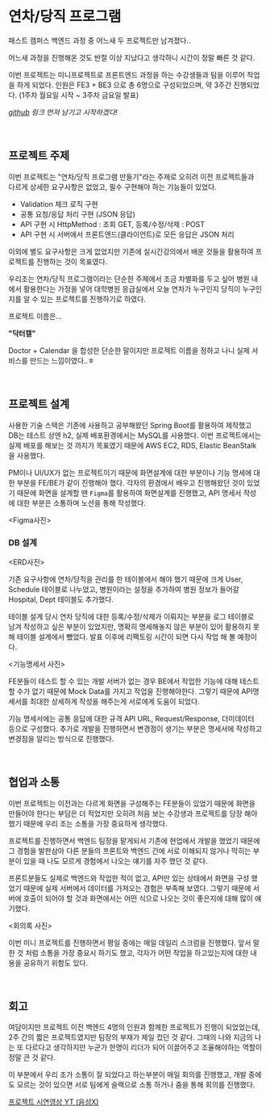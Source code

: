 # 연차/당직 프로그램 

패스트 캠퍼스 백엔드 과정 중 어느새 두 프로젝트만 남겨졌다..

어느새 과정을 진행해온 것도 반절 이상 지났다고 생각하니 시간이 정말 빠른 것 같다.

이번 프로젝트는 미니프로젝트로 프론트엔드 과정을 하는 수강생들과 팀을 이루어 작업을 하게 되었다.
인원은 FE3 + BE3 으로 총 6명으로 구성되었으며, 약 3주간 진행되었다. (1주차 월요일 시작 ~ 3주차 금요일 발표)



_[github](https://github.com/Ussu1112/mini3-server) 링크 먼저 남기고 시작하겠다!_

<br>

## 프로젝트 주제

이번 프로젝트는 "연차/당직 프로그램 만들기"라는 주제로 오히려 이전 프로젝트들과 다르게 상세한 요구사항은 없었고,
필수 구현해야 하는 기능들이 있었다.

- Validation 체크 로직 구현
- 공통 요청/응답 처리 구현 (JSON 응답)
- API 구현 시 HttpMethod : 조회 GET, 등록/수정/삭제 : POST
- API 구현 시 서버에서 프론트엔드(클라이언트)로 모든 응답은 JSON 처리

이외에 별도 요구사항은 크게 없었지만 기존에 실시간강의에서 배운 것들을 활용하여 프로젝트를 진행하는 것이 목표였다.

우리조는 연차/당직 프로그램이라는 단순한 주제에서 조금 차별화를 두고 싶어 병원 내에서 활용한다는 가정을 넣어 
대학병원 응급실에서 오늘 연차가 누구인지 당직이 누구인지를 알 수 있는 프로젝트를 진행하기로 하였다.

프로젝트 이름은...

**"닥터캘"**

Doctor + Calendar 을 합성한 단순한 말이지만 프로젝트 이름을 정하고 나니 실제 서비스를 만드는 느낌이였다..ㅎ

<br>

## 프로젝트 설계

사용한 기술 스택은 기존에 사용하고 공부해왔던 Spring Boot를 활용하여 제작했고 DB는 테스트 상엔 h2, 실제 배포환경에서는 MySQL를 사용했다.
이번 프로젝트에서는 실제 배포를 해보는 것 까지가 목표였기 때문에 AWS EC2, RDS, Elastic BeanStalk을 사용했다.

PM이나 UI/UX가 없는 프로젝트이기 때문에 화면설계에 대한 부분이나 기능 명세에 대한 부분을 FE/BE가 같이 진행해야 했다.
각자의 환경에서 배우고 진행해왔던 것이 있었기 때문에 화면을 설계할 땐 `Figma`를 활용하여 화면설계를 진행했고,
API 명세서 작성에 대한 부분은 소통하며 노션을 통해 작성했다.

<Figma사진>

### DB 설계

<ERD사진>

기존 요구사항에 연차/당직을 관리를 한 테이블에서 해야 했기 때문에 크게 User, Schedule 테이블로 나누었고,
병원이라는 설정을 추가하여 병원 정보가 들어갈 Hospital, Dept 테이블도 추가했다.

테이블 설계 당시 연차 당직에 대한 등록/수정/삭제가 이뤄지는 부분을 로그 테이블로 남겨 작성하고 싶은 부분이 있었지만,
명확히 명세해놓지 않은 부분이 있어 활용하지 못해 테이블 설계에서 뺐었다. 발표 이후에 리팩토링 시간이 되면 
다시 작업 해 볼 예정이다.

<기능명세서 사진>

FE분들이 테스트 할 수 있는 개발 서버가 없는 경우 BE에서 작업한 기능에 대해 테스트할 수가 없기 때문에
Mock Data를 가지고 작업을 진행해야한다. 그렇기 때문에 API명세서를 최대한 상세하게 작성을 해주는게
서로에게 도움이 되었다. 

기능 명세서에는 공통 응답에 대한 규격 API URL, Request/Response, 더미데이터 등으로 구성했다.
추가로 개발을 진행하면서 변경점이 생기는 부분은 명세서에 작성하고 변경점을 알리는 방식으로 진행했다.

<br>

## 협업과 소통 

이번 프로젝트는 이전과는 다르게 화면을 구성해주는 FE분들이 있었기 때문에 화면을 만들어야 한다는 부담은 더 적었지만
오히려 처음 보는 수강생과 프로젝트를 당장 해야했기 때문에 우리 조는 소통을 가장 중요하게 생각했다.

프로젝트를 진행하면서 백엔드 팀장을 맡게되서 기존에 현업에서 개발을 했었기 때문에 그 경험을 발판삼아 다른 분들의 
프론트와 백엔드 간에 서로 이해되지 않거나 막히는 부분이 있을 때 나도 모르게 경험에서 나오는 얘기를 자주 했던 것 같다.

프론트분들도 실제로 백엔드와 작업한 적이 없고, API만 있는 상태에서 화면을 구성 했었기 때문에 실제 서버에서
데이터를 가져오는 경험은 부족해 보였다. 그렇기 때문에 서버에 호출이 되어야 할 것과 화면에서는 어떤 식으로 나오는 것이 좋은지에 대해 많이 얘기했다. 


<회의록 사진>

이번 미니 프로젝트를 진행하면서 평일 중에는 매일 데일리 스크럼을 진행했다.
앞서 말한 것 처럼 소통을 가장 중요시 하기도 했고, 각자가 어떤 작업을 하고있는지에 대한 내용을 공유하기 위함도 있다.

<br>

## 회고

여담이지만 프로젝트 이전 백엔드 4명의 인원과 함께한 프로젝트가 진행이 되었었는데, 2주 간의 짧은 프로젝트였지만
팀장의 부재가 제일 컸던 것 같다. 그때의 나와 지금의 나는 또 다르다고 생각하지만 누군가 한명이 리더가 되어
이끌어주고 조율해야하는 역할이 정말 큰 것 같다.

이 부분에서 우리 조가 소통이 잘 되었다고 하는부분이 매일 회의를 진행했고, 개발 중에도 모르는 것이 있으면
서로 팀에게 슬랙으로 소통 하거나 줌을 통해 회의를 진행했다.




[프로젝트 시연영상 YT (음성X)](https://www.youtube.com/watch?v=cpDegXiCxO8)